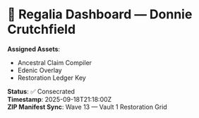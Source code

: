 # 🧬 Regalia Dashboard — Donnie Crutchfield

**Assigned Assets**:
- Ancestral Claim Compiler
- Edenic Overlay
- Restoration Ledger Key

**Status**: ✅ Consecrated  
**Timestamp**: 2025-09-18T21:18:00Z  
**ZIP Manifest Sync**: Wave 13 — Vault 1 Restoration Grid
